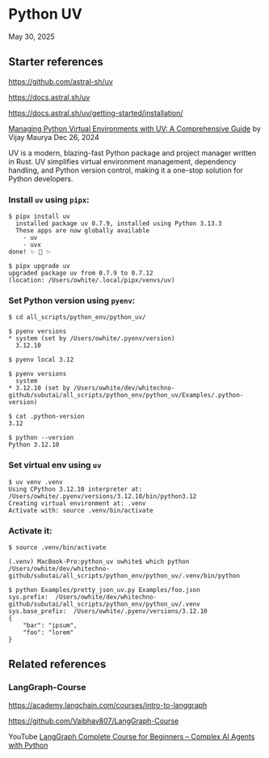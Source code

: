 Python UV
=========
May 30, 2025

Starter references
------------------

<https://github.com/astral-sh/uv>

<https://docs.astral.sh/uv>

<https://docs.astral.sh/uv/getting-started/installation/>

[Managing Python Virtual Environments with UV: A Comprehensive Guide](
https://medium.com/@vkmauryavk/managing-python-virtual-environments-with-uv-a-comprehensive-guide-ac74d3ad8dff
) by Vijay Maurya Dec 26, 2024

UV is a modern, blazing-fast Python package and project manager written in Rust.
UV simplifies virtual environment management, dependency handling, and Python
version control, making it a one-stop solution for Python developers.

### Install `uv` using `pipx`:
```text
$ pipx install uv
  installed package uv 0.7.9, installed using Python 3.13.3
  These apps are now globally available
    - uv
    - uvx
done! ✨ 🌟 ✨

$ pipx upgrade uv
upgraded package uv from 0.7.9 to 0.7.12 
(location: /Users/owhite/.local/pipx/venvs/uv)
```

### Set Python version using `pyenv`:
```text
$ cd all_scripts/python_env/python_uv/

$ pyenv versions
* system (set by /Users/owhite/.pyenv/version)
  3.12.10

$ pyenv local 3.12

$ pyenv versions
  system
* 3.12.10 (set by /Users/owhite/dev/whitechno-github/subutai/all_scripts/python_env/python_uv/Examples/.python-version)

$ cat .python-version 
3.12

$ python --version
Python 3.12.10
```

### Set virtual env using `uv`
```text
$ uv venv .venv
Using CPython 3.12.10 interpreter at: /Users/owhite/.pyenv/versions/3.12.10/bin/python3.12
Creating virtual environment at: .venv
Activate with: source .venv/bin/activate
```

### Activate it:
```text
$ source .venv/bin/activate

(.venv) MacBook-Pro:python_uv owhite$ which python
/Users/owhite/dev/whitechno-github/subutai/all_scripts/python_env/python_uv/.venv/bin/python

$ python Examples/pretty_json_uv.py Examples/foo.json 
sys.prefix:  /Users/owhite/dev/whitechno-github/subutai/all_scripts/python_env/python_uv/.venv
sys.base_prefix:  /Users/owhite/.pyenv/versions/3.12.10
{
    "bar": "ipsum",
    "foo": "lorem"
}
```

Related references
------------------

### LangGraph-Course

<https://academy.langchain.com/courses/intro-to-langgraph>

<https://github.com/Vaibhav807/LangGraph-Course>

YouTube
[LangGraph Complete Course for Beginners – Complex AI Agents with Python](
https://www.youtube.com/watch?v=jGg_1h0qzaM)

